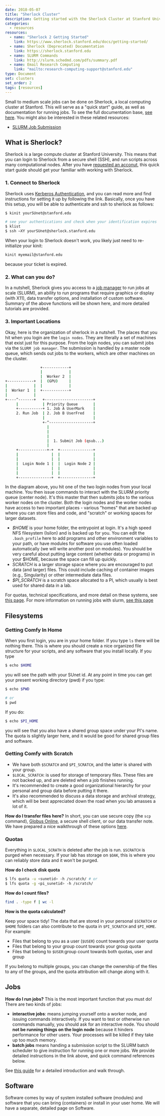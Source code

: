```yaml
---
date: 2018-05-07
title: "Sherlock Cluster"
description: Getting started with the Sherlock Cluster at Stanford University
categories:
  - resources
resources:
  - name: "Sherlock 2 Getting Started"
    link: https://www.sherlock.stanford.edu/docs/getting-started/
  - name: Sherlock (Deprecated) Documentation
    link: https://sherlock.stanford.edu
  - name: SLURM Commands
    link: http://slurm.schedmd.com/pdfs/summary.pdf
  - name: Email Research Computing
    link: "mailto:research-computing-support@stanford.edu"
type: Document
set: clusters
set_order: 2
tags: [resources]
---
```



Small to medium scale jobs can be done on Sherlock, a local computing cluster at Stanford. This will serve as a "quick start" guide, as well as documentation for running jobs. To see the full documentation base, <a href="https://www.sherlock.stanford.edu/docs/getting-started/" target="_blank">see here</a>. You might also be interested in these related resources:

 - [SLURM Job Submission](/lessons/slurm)


## What is Sherlock?
Sherlock is a large compute cluster at Stanford University.  This means that you can 
login to Sherlock from a secure shell (SSH), and run scripts across many computational nodes. 
After you have <a href="https://www.sherlock.stanford.edu/docs/getting-started/#how-to-request-an-account" target="_blank">
requested an acconut</a>, this quick start guide should get your familiar with working with Sherlock.

### 1. Connect to Sherlock
Sherlock uses <a href="{{ site.baseurl }}/kerberos">Kerberos Authentication</a>, and
you can read more and find instructions for setting it up by following the link. Basically, once you have this setup,
you will be able to authenticate and ssh to sherlock as follows:

```bash
$ kinit yourSUnet@stanford.edu

# see your authentications and check when your identification expires
$ klist 
$ ssh –XY yourSUnet@sherlock.stanford.edu
```

When your login to Sherlock doesn't work, you likely just need to re-initialize your kinit:

```bash
kinit myemail@stanford.edu
```

because your ticket is expired.

### 2. What can you do?

In a nutshell, Sherlock gives you access to a  <a href="{{ site.baseurl }}/slurm">job manager</a> to run jobs at scale (SLURM),
an ability to run programs that require graphics or display (with X11), data transfer options,
and installation of custom software. Summary of the above functions will be shown here, and 
more detailed tutorials are provided.

### 3. Important Locations
Okay, here is the organization of sherlock in a nutshell. The places that you hit when you login
are the `login nodes`. They are literally a set of machines that exist just for this purpose.
From the login nodes, you can submit jobs via the `SLURM job manager`. The submission is handled
by a master node queue, which sends out jobs to the workers, which are other machines on the cluster.

```bash
                +------------+
                |            |
                |  Worker 2  |
+------------+  |  (GPU)     |
|            |  |            |
|  Worker 1  |  +------------+
|            |
+----^-------+   +----------------------+
     |           | Priority Queue       |
     +-----------+ 1. Job A UserMark    |
     2. Run Job  | 2. Job B UserFred    |
                 |                      |
                 +-^--------------------+
                   |
                   |
                   |
                   |  1. Submit Job (qsub...)
                   |
     +-------------+-+  +---------------+
     |               |  |               |
     |               |  |               |
     |  Login Node 1 |  |  Login Node 2 |
     |               |  |               |
     |               |  |               |
     +---------------+  +---------------+
```

In the diagram above, you hit one of the two login nodes from your local machine. You
then issue commands to interact with the SLURM priority queue (center node). It's this master
that then submits jobs to the various worker nodes on the cluster. Both the login nodes
and the worker nodes have access to two important places - various "homes" that are backed up
where you can store files and code, and "scratch" or working spaces for larger datasets.

 - *$HOME* is your home folder, the entrypoint at login. It's a high speed NFS filesystem (Isilon) and is backed up for you. You can edit the `.bash_profile` here to add programs and other environment variables to your path, or have modules for software you use often loaded automatically (we will write another post on modules). You should be very careful about putting large content (whether data or programs) in your $HOME, because the space can fill up quickly.
 - *SCRATCH* is a larger storage space where you are encouraged to put data (and larger) files. This could include caching of container images (e.g., Singularity) or other intermediate data files.
 - *$PI_SCRATCH* is a scratch space allocated to a PI, which usually is best used for shared data in a lab.

For quotas, technical specifications, and more detail on these systems, see 
<a href="https://www.sherlock.stanford.edu/docs/overview/specs/" target="_blank">this page</a>. For more
information on running jobs with slurm, <a href="{{ site.baseurl }}/slurm" target="_blank"> see this page</a>
  
## Filesystems

### Getting Comfy In Home

When you first login, you are in your home folder.  If you type `ls` there will be nothing there.  This is where you should create a nice organized file structure for your scripts, and any software that you install locally.  If you type

```bash
$ echo $HOME
```

you will see the path with your SUnet id. At any point in time you can get your present working directory (pwd) if you type:

```bash
$ echo $PWD

# or
$ pwd
```

If you do:

```bash
$ echo $PI_HOME
```

you will see that you also have a shared group space under your PI's name. 
The quota is slightly larger here, and it would be good for shared group files and software.


### Getting Comfy with Scratch

 - We have both `$SCRATCH` and `$PI_SCRATCH`, and the latter is shared with your group.
 - `$LOCAL_SCRATCH`: is used for storage of temporary files. These files are not backed up, and are deleted when a job finishes running.
 - It's recommended to create a good organizational hierarchy for your personal and group data before putting it there.
 - It's also recommended to discuss a data storage and archival strategy, which will be best appreciated down the road when you lab amasses a lot of it.

**How do I transfer files here?**
In short, you can use secure copy (the `scp` command), <a href="https://www.globus.org" target="_blank">Globus Online</a>, a secure shell client, or our data transfer note. We have prepared a nice walkthrough of these options <a href="https://www.sherlock.stanford.edu/docs/user-guide/storage/data-transfer/#transfer-protocols" target="_blank">here</a>.


### Quotas

Everything in `$LOCAL_SCRATH` is deleted after the job is run. `$SCRATCH` is purged when necessary. If your lab has storage on `$OAK`, this is 
where you can reliably store data and it won't be purged.

**How do I check disk quota**

```bash
$ lfs quota -u <sunetid> -h /scratch/ # or
$ lfs quota -g <pi_sunetid> -h /scratch/
```

**How do I count files?**
```bash
find . -type f | wc -l
```

**How is the quota calculated?**

Keep your space tidy! The data that are stored in your personal `$SCRATCH` or `$HOME` folders can 
also contribute to the quota in `$PI_SCRATCH` and `$PI_HOME`. For example:

 - Files that belong to you as a user (`$USER`) count towards your user quota
 - Files that belong to your group count towards your group quota
 - Files that belong to `$USER`:group count towards both quotas, user and group

If you belong to multiple groups, you can change the ownership of the files to any of the groups, and
the quota attribution will change along with it.


## Jobs

**How do I run jobs?**
This is the most important function that you must do!  There are two kinds of jobs:

 - **interactive jobs**: means jumping yourself onto a worker node, and issuing commands interactively. If you want to test or otherwise run commands manually, you should ask for an interactive node. You should **not be running things on the login node** because it hinders performance for other users. Your processes will be killed if they take up too much memory.
 - **batch jobs** means handing a submission script to the SLURM batch scheduler to give instruction for running one or more jobs. We provide detailed instructions in the link above, and quick command references below.

See [this guide](/lessons/slurm) for a detailed introduction and walk through.

## Software
Software comes by way of system installed software (modules) and software that you can bring
(containers) or install in your user home. We will have a separate, detailed page on Software.

